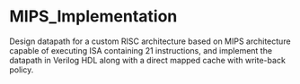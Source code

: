 MIPS_Implementation
===================
Design datapath for a custom RISC architecture based on MIPS architecture capable of
executing ISA containing 21 instructions, and implement the datapath in Verilog HDL along with a
direct mapped cache with write-back policy.
